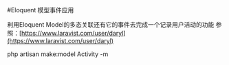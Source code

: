 #Eloquent 模型事件应用

利用Eloquent Model的多态关联还有它的事件去完成一个记录用户活动的功能
参照：[https://www.laravist.com/user/daryl](https://www.laravist.com/user/daryl)  

php artisan make:model Activity -m

